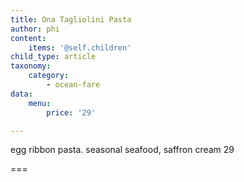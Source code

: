 ```yaml
---
title: Ona Tagliolini Pasta
author: phi
content:
    items: '@self.children'
child_type: article
taxonomy:
    category:
        - ocean-fare
data:
    menu:
        price: '29'

---
```


egg ribbon pasta. seasonal seafood, saffron cream <span class="price">29</span>

===


